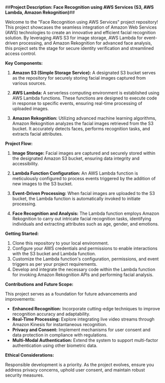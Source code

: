 ##**Project Description: Face Recognition using AWS Services (S3, AWS Lambda, Amazon Rekognition)**##

Welcome to the "Face Recognition using AWS Services" project repository! This project showcases the seamless integration of Amazon Web Services (AWS) technologies to create an innovative and efficient facial recognition solution. By leveraging AWS S3 for image storage, AWS Lambda for event-driven processing, and Amazon Rekognition for advanced face analysis, this project sets the stage for secure identity verification and streamlined access control.

**Key Components:**

1. **Amazon S3 (Simple Storage Service):** A designated S3 bucket serves as the repository for securely storing facial images captured from various sources.

2. **AWS Lambda:** A serverless computing environment is established using AWS Lambda functions. These functions are designed to execute code in response to specific events, ensuring real-time processing of uploaded images.

3. **Amazon Rekognition:** Utilizing advanced machine learning algorithms, Amazon Rekognition analyzes the facial images retrieved from the S3 bucket. It accurately detects faces, performs recognition tasks, and extracts facial attributes.

**Project Flow:**

1. **Image Storage:** Facial images are captured and securely stored within the designated Amazon S3 bucket, ensuring data integrity and accessibility.

2. **Lambda Function Configuration:** An AWS Lambda function is meticulously configured to process events triggered by the addition of new images to the S3 bucket.

3. **Event-Driven Processing:** When facial images are uploaded to the S3 bucket, the Lambda function is automatically invoked to initiate processing.

4. **Face Recognition and Analysis:** The Lambda function employs Amazon Rekognition to carry out intricate facial recognition tasks, identifying individuals and extracting attributes such as age, gender, and emotions.

**Getting Started:**

1. Clone this repository to your local environment.
2. Configure your AWS credentials and permissions to enable interactions with the S3 bucket and Lambda function.
3. Customize the Lambda function's configuration, permissions, and event triggers as per your project requirements.
4. Develop and integrate the necessary code within the Lambda function for invoking Amazon Rekognition APIs and performing facial analysis.

**Contributions and Future Scope:**

This project serves as a foundation for future advancements and improvements:

- **Enhanced Recognition:** Incorporate cutting-edge techniques to improve recognition accuracy and adaptability.
- **Real-Time Processing:** Explore integrating live video streams through Amazon Kinesis for instantaneous recognition.
- **Privacy and Consent:** Implement mechanisms for user consent and data protection in compliance with regulations.
- **Multi-Modal Authentication:** Extend the system to support multi-factor authentication using other biometric data.

**Ethical Considerations:**

Responsible development is a priority. As the project evolves, ensure you address privacy concerns, uphold user consent, and maintain robust security measures.

